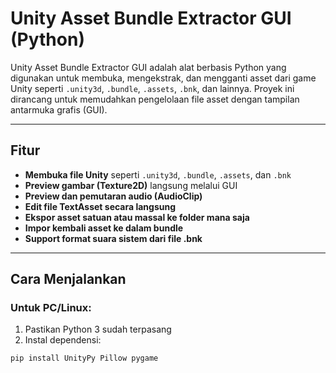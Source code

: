 # Unity Asset Bundle Extractor GUI (Python)

Unity Asset Bundle Extractor GUI adalah alat berbasis Python yang digunakan untuk membuka, mengekstrak, dan mengganti asset dari game Unity seperti `.unity3d`, `.bundle`, `.assets`, `.bnk`, dan lainnya. Proyek ini dirancang untuk memudahkan pengelolaan file asset dengan tampilan antarmuka grafis (GUI).

---

## Fitur

- **Membuka file Unity** seperti `.unity3d`, `.bundle`, `.assets`, dan `.bnk`
- **Preview gambar (Texture2D)** langsung melalui GUI
- **Preview dan pemutaran audio (AudioClip)**
- **Edit file TextAsset secara langsung**
- **Ekspor asset satuan atau massal ke folder mana saja**
- **Impor kembali asset ke dalam bundle**
- **Support format suara sistem dari file .bnk**

---

## Cara Menjalankan

### Untuk PC/Linux:

1. Pastikan Python 3 sudah terpasang
2. Instal dependensi:

```bash
pip install UnityPy Pillow pygame
